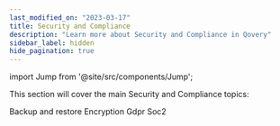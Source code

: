 ```yaml
---
last_modified_on: "2023-03-17"
title: Security and Compliance
description: "Learn more about Security and Compliance in Qovery"
sidebar_label: hidden
hide_pagination: true
---
```


import Jump from '@site/src/components/Jump';

This section will cover the main Security and Compliance topics:

<Jump to="/docs/security-and-compliance/backup-and-restore/">Backup and restore</Jump>
<Jump to="/docs/security-and-compliance/encryption/">Encryption</Jump>
<Jump to="/docs/security-and-compliance/gdpr/">Gdpr</Jump>
<Jump to="/docs/security-and-compliance/soc2/">Soc2</Jump>



